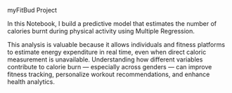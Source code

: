 myFitBud Project

In this Notebook, I build a predictive model that estimates the number of calories burnt during physical activity using Multiple Regression.

This analysis is valuable because it allows individuals and fitness platforms to estimate energy expenditure in real time, even when direct caloric measurement is unavailable. Understanding how different variables contribute to calorie burn — especially across genders — can improve fitness tracking, personalize workout recommendations, and enhance health analytics.
